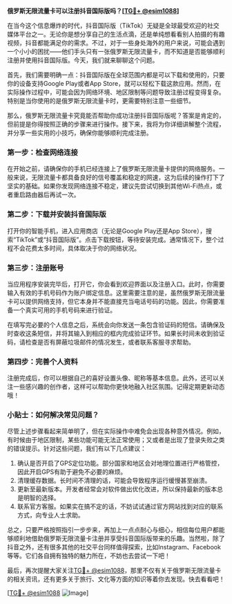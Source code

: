 **俄罗斯无限流量卡可以注册抖音国际版吗？[[TG💪+ @esim1088](https://t.me/s/esim1088)]**

在当今这个信息爆炸的时代，抖音国际版（TikTok）无疑是全球最受欢迎的社交媒体平台之一。无论你是想分享自己的生活点滴，还是单纯想看看别人拍摄的有趣视频，抖音都能满足你的需求。不过，对于一些身处海外的用户来说，可能会遇到一个小小的困扰——他们手头只有一张俄罗斯无限流量卡，而不知道是否能够顺利注册并使用抖音国际版。今天，我们就来聊聊这个问题。

首先，我们需要明确一点：抖音国际版在全球范围内都是可以下载和使用的，只要你的设备支持Google Play或者App Store，就可以轻松下载这款应用。然而，在实际操作过程中，可能会因为网络环境、地区限制等问题导致注册过程变得复杂。特别是当你使用的是俄罗斯无限流量卡时，更需要特别注意一些细节。

那么，俄罗斯无限流量卡究竟能否帮助你成功注册抖音国际版呢？答案是肯定的，但前提是你得按照正确的步骤来进行操作。接下来，我将为你详细讲解整个流程，并分享一些实用的小技巧，确保你能够顺利完成注册。

### 第一步：检查网络连接

在开始之前，请确保你的手机已经连接上了俄罗斯无限流量卡提供的网络服务。一般来说，无限流量卡都具备良好的信号覆盖和稳定的网速，这为后续的操作打下了坚实的基础。如果你发现网络连接不稳定，建议先尝试切换到其他Wi-Fi热点，或者重启路由器后再试一次。

### 第二步：下载并安装抖音国际版

打开你的智能手机，进入应用商店（无论是Google Play还是App Store），搜索“TikTok”或“抖音国际版”。点击下载按钮，等待安装完成。通常情况下，整个过程不会花费太多时间，具体取决于你的网络状况。

### 第三步：注册账号

当应用程序安装完毕后，打开它，你会看到欢迎界面以及注册入口。此时，你需要输入有效的手机号码作为账户绑定信息。这里需要注意的是，虽然俄罗斯无限流量卡可以提供网络支持，但它本身并不能直接充当电话号码的功能。因此，你需要准备一个真实可用的手机号码来进行验证。

在填写完必要的个人信息之后，系统会向你发送一条包含验证码的短信。请确保及时查收这条短信，并将其输入到相应的框内完成验证环节。如果长时间未收到验证码，请检查是否有屏蔽垃圾邮件的情况发生，或者联系客服寻求帮助。

### 第四步：完善个人资料

注册完成后，你可以根据自己的喜好设置头像、昵称等基本信息。此外，还可以关注一些感兴趣的创作者，这样可以帮助你更快地融入社区氛围。记得定期更新动态哦！

### 小贴士：如何解决常见问题？

尽管上述步骤看起来简单明了，但在实际操作中难免会出现各种意外情况。例如，有时候由于地区限制，某些功能可能无法正常使用；又或者是出现了登录失败之类的错误提示。针对这些问题，我们有以下几点建议：

1. 确认是否开启了GPS定位功能。部分国家和地区会对地理位置进行严格管控，因此开启GPS有助于避免不必要的麻烦。
2. 清理缓存数据。长时间不清理的话，可能会导致程序运行缓慢甚至崩溃。
3. 更新至最新版本。开发者经常会对软件做出优化改进，所以保持最新的版本总是明智的选择。
4. 联系官方客服。如果实在搞不定的话，不妨试试通过官方网站找到对应的联系方式，向专业人士求助。

总之，只要严格按照指引一步步来，再加上一点点耐心与细心，相信每位用户都能够顺利地借助俄罗斯无限流量卡注册并享受抖音国际版带来的乐趣。当然啦，除了抖音之外，还有很多其他的社交平台同样值得探索，比如Instagram、Facebook等等。它们各自拥有独特的魅力所在，不妨也去尝试一下吧！

最后，再次提醒大家关注[TG💪+ @esim1088](https://t.me/s/esim1088)，那里不仅有关于俄罗斯无限流量卡的相关资讯，还有更多关于旅行、文化等方面的知识等着你去发现。快去看看吧！

[[TG💪+ @esim1088](https://t.me/s/esim1088) ![Image](https://i.postimg.cc/4NQfJmqS/Snipaste-2025-05-13-00-14-12.png)]